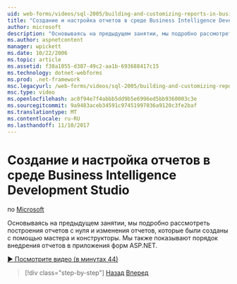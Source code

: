 ```yaml
---
uid: web-forms/videos/sql-2005/building-and-customizing-reports-in-business-intelligence-development-studio
title: "Создание и настройка отчетов в среде Business Intelligence Development Studio | Документы Microsoft"
author: microsoft
description: "Основываясь на предыдущем занятии, мы подробно рассмотреть построения отчетов с нуля и изменения отчетов, которые были созданы с помощью мастера и конструкторы. Мы..."
ms.author: aspnetcontent
manager: wpickett
ms.date: 10/22/2006
ms.topic: article
ms.assetid: f38a1055-d387-49c2-aa1b-693688417c15
ms.technology: dotnet-webforms
ms.prod: .net-framework
msc.legacyurl: /web-forms/videos/sql-2005/building-and-customizing-reports-in-business-intelligence-development-studio
msc.type: video
ms.openlocfilehash: ac0f94e7f4abbb5dd9b5e6996ed5bb9360003c3e
ms.sourcegitcommit: 9a9483aceb34591c97451997036a9120c3fe2baf
ms.translationtype: MT
ms.contentlocale: ru-RU
ms.lasthandoff: 11/10/2017
---
```

<a name="building-and-customizing-reports-in-business-intelligence-development-studio"></a>Создание и настройка отчетов в среде Business Intelligence Development Studio
====================
по [Microsoft](https://github.com/microsoft)

Основываясь на предыдущем занятии, мы подробно рассмотреть построения отчетов с нуля и изменения отчетов, которые были созданы с помощью мастера и конструкторы. Мы также показывают порядок внедрения отчетов в приложения форм ASP.NET.

[&#9654; Посмотрите видео (в минутах 44)](https://channel9.msdn.com/Blogs/ASP-NET-Site-Videos/building-and-customizing-reports-in-business-intelligence-development-studio)

>[!div class="step-by-step"]
[Назад](getting-started-with-reporting-services.md)
[Вперед](creating-and-using-stored-procedures.md)
